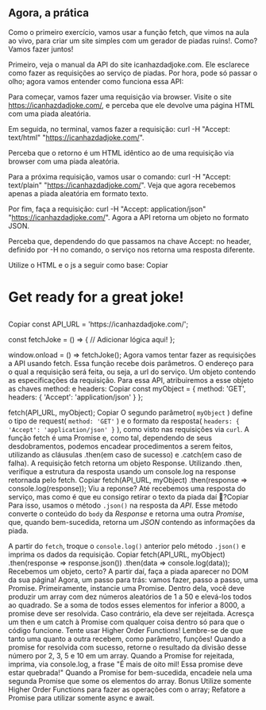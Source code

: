 ## Agora, a prática

Como o primeiro exercício, vamos usar a função fetch, que vimos na aula ao vivo, para criar um site simples com um gerador de piadas ruins!. Como? Vamos fazer juntos!

Primeiro, veja o manual da API do site icanhazdadjoke.com. Ele esclarece como fazer as requisições ao serviço de piadas. Por hora, pode só passar o olho; agora vamos entender como funciona essa API:

Para começar, vamos fazer uma requisição via browser. Visite o site https://icanhazdadjoke.com/, e perceba que ele devolve uma página HTML com uma piada aleatória.

Em seguida, no terminal, vamos fazer a requisição: curl -H "Accept: text/html" "https://icanhazdadjoke.com/".

Perceba que o retorno é um HTML idêntico ao de uma requisição via browser com uma piada aleatória.

Para a próxima requisição, vamos usar o comando: curl -H "Accept: text/plain" "https://icanhazdadjoke.com/". Veja que agora recebemos apenas a piada aleatória em formato texto.

Por fim, faça a requisição: curl -H "Accept: application/json" "https://icanhazdadjoke.com/". Agora a API retorna um objeto no formato JSON.

Perceba que, dependendo do que passamos na chave Accept: no header, definido por -H no comando, o serviço nos retorna uma resposta diferente.

Utilize o HTML e o js a seguir como base:
Copiar
<!DOCTYPE html>
<html>
  <head>
    <title>Best jokes ever</title>
  <script src="apiScript.js" ></script>
  </head>
  <body>
    <h1>Get ready for a great joke!</h1>
    <h2 id="jokeContainer"></h2>
  </body>
</html>
Copiar
const API_URL = 'https://icanhazdadjoke.com/';

const fetchJoke = () => {
  // Adicionar lógica aqui!
};

window.onload = () => fetchJoke();
Agora vamos tentar fazer as requisições a API usando fetch. Essa função recebe dois parâmetros.
O endereço para o qual a requisição será feita, ou seja, a url do serviço.
Um objeto contendo as especificações da requisição. Para essa API, atribuiremos a esse objeto as chaves method: e headers:
Copiar
const myObject = {
  method: 'GET',
  headers: { 'Accept': 'application/json' }
};

fetch(API_URL, myObject);
Copiar
    O segundo parâmetro( `myObject` ) define o tipo de request( `method: 'GET'` ) e o formato da resposta( `headers: { 'Accept': 'application/json' }` ), como visto nas requisições via `curl`.
A função fetch é uma Promise e, como tal, dependendo de seus desdobramentos, podemos encadear procedimentos a serem feitos, utilizando as cláusulas .then(em caso de sucesso) e .catch(em caso de falha). A requisição fetch retorna um objeto Response. Utilizando .then, verifique a estrutura da resposta usando um console.log na response retornada pelo fetch.
Copiar
fetch(API_URL, myObject)
  .then(response => console.log(response));
Viu a reponse? Até recebemos uma resposta do serviço, mas como é que eu consigo retirar o texto da piada daí 🤔?Copiar
Para isso, usamos o método `.json()` na resposta da *API*. Esse método converte o conteúdo do `body` da *Response* e retorna uma outra *Promise*, que, quando bem-sucedida, retorna um *JSON* contendo as informações da piada.

A partir do `fetch`, troque o `console.log()` anterior pelo método `.json()` e imprima os dados da requisição.
Copiar
fetch(API_URL, myObject)
  .then(response => response.json())
  .then(data => console.log(data));
Recebemos um objeto, certo? A partir daí, faça a piada aparecer no DOM da sua página!
Agora, um passo para trás: vamos fazer, passo a passo, uma Promise. Primeiramente, instancie uma Promise. Dentro dela, você deve produzir um array com dez números aleatórios de 1 a 50 e elevá-los todos ao quadrado. Se a soma de todos esses elementos for inferior a 8000, a promise deve ser resolvida. Caso contrário, ela deve ser rejeitada. Acresça um then e um catch à Promise com qualquer coisa dentro só para que o código funcione.
Tente usar Higher Order Functions! Lembre-se de que tanto uma quanto a outra recebem, como parâmetro, funções!
Quando a promise for resolvida com sucesso, retorne o resultado da divisão desse número por 2, 3, 5 e 10 em um array.
Quando a Promise for rejeitada, imprima, via console.log, a frase "É mais de oito mil! Essa promise deve estar quebrada!"
Quando a Promise for bem-sucedida, encadeie nela uma segunda Promise que some os elementos do array.
Bonus
Utilize somente Higher Order Functions para fazer as operações com o array;
Refatore a Promise para utilizar somente async e await.